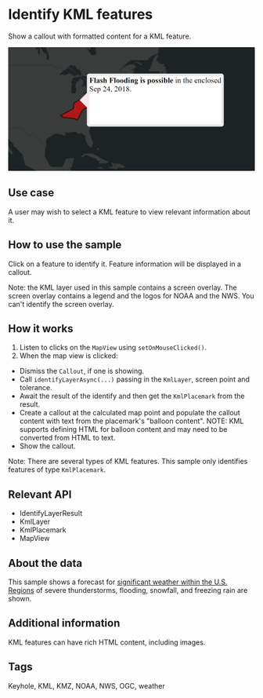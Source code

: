 # Identify KML features

Show a callout with formatted content for a KML feature.

![Image of identify KML features](IdentifyKMLFeatures.png)

## Use case

A user may wish to select a KML feature to view relevant information about it.

## How to use the sample

Click on a feature to identify it. Feature information will be displayed in a callout.

Note: the KML layer used in this sample contains a screen overlay. The screen overlay contains a legend and the logos for NOAA and the NWS. You can't identify the screen overlay.

## How it works

1. Listen to clicks on the `MapView` using `setOnMouseClicked()`.
2. When the map view is clicked:
  * Dismiss the `Callout`, if one is showing.
  * Call `identifyLayerAsync(...)` passing in the `KmlLayer`, screen point and tolerance.
  * Await the result of the identify and then get the `KmlPlacemark` from the result.
  * Create a callout at the calculated map point and populate the callout content with text from the placemark's "balloon content". NOTE: KML supports defining HTML for balloon content and may need to be converted from HTML to text.
  * Show the callout.

Note: There are several types of KML features. This sample only identifies features of type `KmlPlacemark`.

## Relevant API

* IdentifyLayerResult
* KmlLayer
* KmlPlacemark
* MapView

## About the data

This sample shows a forecast for [significant weather within the U.S. Regions](https://www.wpc.ncep.noaa.gov/kml/kmlproducts.php#sigwx) of severe thunderstorms, flooding, snowfall, and freezing rain are shown.

## Additional information

KML features can have rich HTML content, including images.

## Tags

Keyhole, KML, KMZ, NOAA, NWS, OGC, weather
